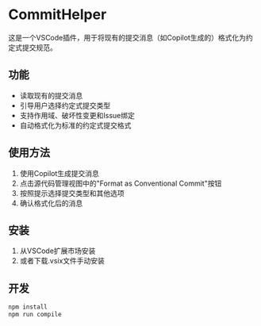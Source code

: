 # CommitHelper

这是一个VSCode插件，用于将现有的提交消息（如Copilot生成的）格式化为约定式提交规范。

## 功能

- 读取现有的提交消息
- 引导用户选择约定式提交类型
- 支持作用域、破坏性变更和Issue绑定
- 自动格式化为标准的约定式提交格式

## 使用方法

1. 使用Copilot生成提交消息
2. 点击源代码管理视图中的"Format as Conventional Commit"按钮
3. 按照提示选择提交类型和其他选项
4. 确认格式化后的消息

## 安装

1. 从VSCode扩展市场安装
2. 或者下载.vsix文件手动安装

## 开发

```bash
npm install
npm run compile